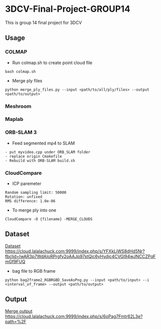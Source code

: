 # 3DCV-Final-Project-GROUP14
This is group 14 final project for 3DCV


## Usage
### COLMAP
* Run colmap.sh to create point cloud file
```
bash colmap.sh
```
* Merge ply files
```
python merge_ply_files.py --input <path/to/all/ply/files> --output <path/to/output>
```

### Meshroom
### Maplab
### ORB-SLAM 3 
* Feed segmented mp4 to SLAM
```
- put myvideo.cpp under ORB_SLAM folder
- replace origin Cmakefile
- Rebuild with ORB-SLAM build.sh
```
### CloudCompare
* ICP paremeter
```
Random sampling limit: 50000
Rotation: unfixed
RMS difference: 1.0e-06
```
* To merge ply into one
```
CloudCompare -O {filename} -MERGE_CLOUDS
```
## Dataset
[Dataset](https://cloud.lalalachuck.com:9999/index.php/s/YFXkLiWS8dHd5Nr?fbclid=IwAR3p7WdAIoRPrgfy2oAAJp97stQjc6yHydjc4CVGl94wJNCCZPqFmGf9FUQ)
https://cloud.lalalachuck.com:9999/index.php/s/YFXkLiWS8dHd5Nr?fbclid=IwAR3p7WdAIoRPrgfy2oAAJp97stQjc6yHydjc4CVGl94wJNCCZPqFmGf9FUQ

* bag file to RGB frame
```
python bag2frame2_RGBRGBD_SaveAsPng.py --input <path/to/input> --i <interval_of_frame> --output <path/to/output>
```

## Output
[Merge output](https://cloud.lalalachuck.com:9999/index.php/s/6oPag7Fmtr62L3e?path=%2F)
https://cloud.lalalachuck.com:9999/index.php/s/6oPag7Fmtr62L3e?path=%2F
